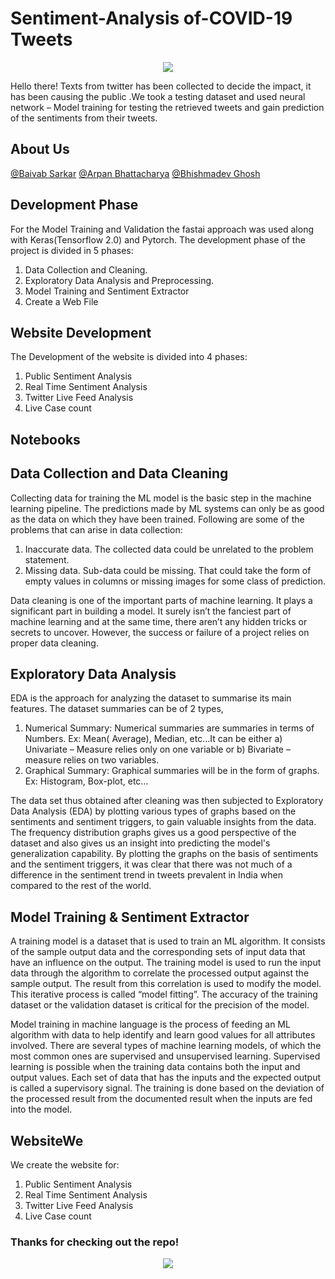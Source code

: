 # Sentiment-Analysis of-COVID-19 Tweets

<p align="center">
  <img src="![Twitterlogo](https://user-images.githubusercontent.com/109382325/215749927-f972d837-9df8-4c6a-8145-85b679cf9b35.png)
"/>
</p>
   
Hello there! Texts from twitter has been collected to decide the impact, it has been causing the public .We took a testing dataset and used neural network – Model training for testing the retrieved tweets and gain prediction of the sentiments from their tweets.

## About Us

[@Baivab Sarkar](https://github.com/ThisIs-Developer)
[@Arpan Bhattacharya](https://github.com/Arpan550)
[@Bhishmadev Ghosh](https://github.com/bhishma620)

## Development Phase

For the Model Training and Validation the fastai approach was used along with Keras(Tensorflow 2.0) and Pytorch. The development phase of the project is divided in 5 phases:

1. Data Collection and Cleaning.
2. Exploratory Data Analysis and Preprocessing.
3. Model Training and Sentiment Extractor
4. Create a Web File

## Website Development

The Development of the website is divided into 4 phases:

1. Public Sentiment Analysis
2. Real Time Sentiment Analysis
3. Twitter Live Feed Analysis
4. Live Case count  


## Notebooks

## Data Collection and Data Cleaning

Collecting data for training the ML model is the basic step in the machine learning pipeline. The predictions made by ML systems can only be as good as the data on which they have been trained. Following are some of the problems that can arise in data collection:

1. Inaccurate data. The collected data could be unrelated to the problem statement.
2. Missing data. Sub-data could be missing. That could take the form of empty values in columns or missing images for some class of prediction.

Data cleaning is one of the important parts of machine learning. It plays a significant part in building a model. It surely isn’t the fanciest part of machine learning and at the same time, there aren’t any hidden tricks or secrets to uncover. However, the success or failure of a project relies on proper data cleaning.

## Exploratory Data Analysis

EDA is the approach for analyzing the dataset to summarise its main features. The dataset summaries can be of 2 types,

1. Numerical Summary: Numerical summaries are summaries in terms of Numbers. Ex: Mean( Average), Median, etc…It can be either
   a) Univariate – Measure relies only on one variable or
   b) Bivariate – measure relies on two variables.
2. Graphical Summary: Graphical summaries will be in the form of graphs. Ex: Histogram, Box-plot, etc…

The data set thus obtained after cleaning was then subjected to Exploratory Data Analysis (EDA) by plotting various types of graphs based on the sentiments and sentiment triggers, to gain valuable insights from the data. The frequency distribution graphs gives us a good perspective of the dataset and also gives us an insight into predicting the model's generalization capability. By plotting the graphs on the basis of sentiments and the sentiment triggers, it was clear that there was not much of a difference in the sentiment trend in tweets prevalent in India when compared to the rest of the world.

## Model Training & Sentiment Extractor

A training model is a dataset that is used to train an ML algorithm. It consists of the sample output data and the corresponding sets of input data that have an influence on the output. The training model is used to run the input data through the algorithm to correlate the processed output against the sample output. The result from this correlation is used to modify the model.
This iterative process is called “model fitting”. The accuracy of the training dataset or the validation dataset is critical for the precision of the model.

Model training in machine language is the process of feeding an ML algorithm with data to help identify and learn good values for all attributes involved. There are several types of machine learning models, of which the most common ones are supervised and unsupervised learning.
Supervised learning is possible when the training data contains both the input and output values. Each set of data that has the inputs and the expected output is called a supervisory signal. The training is done based on the deviation of the processed result from the documented result when the inputs are fed into the model.

## WebsiteWe

We create the website for:

1. Public Sentiment Analysis
2. Real Time Sentiment Analysis
3. Twitter Live Feed Analysis
4. Live Case count

### Thanks for checking out the repo!

<p align="center">
  <img src="https://github.com/SmartPracticeschool/SBSPS-Challenge-2700-Twitter-Sentiment-Analysis-Extraction-for-COVID-19/blob/master/Pictures/panda-mask.jpg">
</p>
